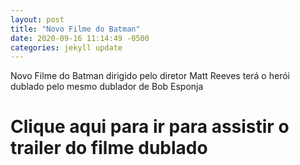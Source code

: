 ```yaml
---
layout: post
title: "Novo Filme do Batman"
date: 2020-09-16 11:14:49 -0500
categories: jekyll update
---
```


Novo Filme do Batman dirigido pelo diretor Matt Reeves terá o herói dublado pelo mesmo dublador de Bob Esponja

# Clique aqui para ir para assistir o trailer do filme dublado